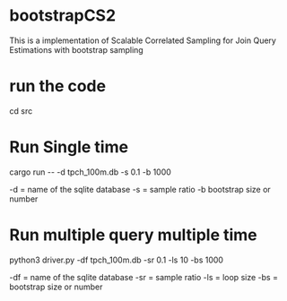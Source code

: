 # bootstrapCS2

This is a implementation of Scalable Correlated Sampling for Join Query Estimations with bootstrap sampling

# run the code

cd src

# Run Single time

cargo run -- -d tpch_100m.db -s 0.1 -b 1000

-d = name of the sqlite database
-s = sample ratio
-b bootstrap size or number

# Run multiple query multiple time

python3 driver.py -df tpch_100m.db -sr 0.1 -ls 10 -bs 1000

-df = name of the sqlite database
-sr = sample ratio
-ls = loop size
-bs = bootstrap size or number
